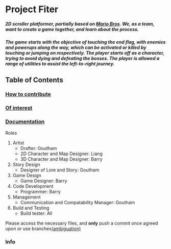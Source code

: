 Project Fiter
=============

##### 2D scroller platformer, partially based on [Mario Bros](https://en.wikipedia.org/wiki/Mario_Bros.). We, as a team, want to create a game together, and learn about the process.
##### The game starts with the objective of touching the end flag, with enemies and powerups along the way, which can be activated or killed by touching or jumping on respectively. The player starts off as a character, trying to avoid dying and defeating the bosses. The player is allowed a range of utilities to assist the left-to-right journey.

Table of Contents
-----------------

### [How to contribute](#/1)

### [Of interest](#/2)

### [Documentation](#/3)

Roles
1.  Artist
    *   Drafter: Goutham
    *   2D Character and Map Designer: Liang
    *   3D Character and Map Designer: Barry
2.  Story Design
    *   Designer of Lore and Story: Goutham
3.  Game Design
    *   Game Designer: Barry
4.  Code Development
    *   Programmer: Barry
5.  Management
    *   Communication and Compatability Manager: Goutham
6.  Build and Testing
    *   Build tester: All

Please access the necessary files, and **only** push a commit once agreed upon or use branches[(ambiguation)](https://bit.ly/2EBUPAl)

### Info
